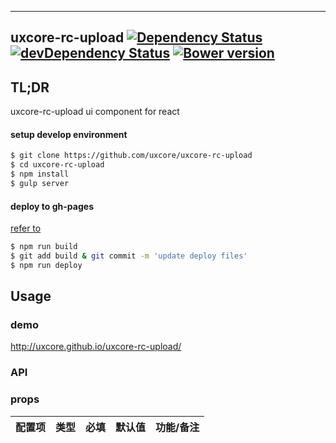 ---

## uxcore-rc-upload [![Dependency Status](http://img.shields.io/david/uxcore/uxcore-rc-upload.svg?style=flat-square)](https://david-dm.org/uxcore/uxcore-rc-upload) [![devDependency Status](http://img.shields.io/david/dev/uxcore/uxcore-rc-upload.svg?style=flat-square)](https://david-dm.org/uxcore/uxcore-rc-upload#info=devDependencies) [![Bower version](https://badge.fury.io/bo/uxcore-rc-upload.svg)](http://badge.fury.io/bo/uxcore-rc-upload)

## TL;DR

uxcore-rc-upload ui component for react

#### setup develop environment

```sh
$ git clone https://github.com/uxcore/uxcore-rc-upload
$ cd uxcore-rc-upload
$ npm install
$ gulp server
```

#### deploy to gh-pages
[refer to]( http://stackoverflow.com/questions/17643381/how-to-upload-my-angularjs-static-site-to-github-pages)

```sh
$ npm run build
$ git add build & git commit -m 'update deploy files'
$ npm run deploy
```

## Usage

### demo
http://uxcore.github.io/uxcore-rc-upload/

### API

### props

| 配置项 | 类型 | 必填 | 默认值 | 功能/备注 |
|---|---|---|---|---|

